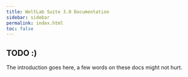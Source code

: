 ```yaml
---
title: WoltLab Suite 3.0 Documentation
sidebar: sidebar
permalink: index.html
toc: false
---
```


## TODO :)

The introduction goes here, a few words on these docs might not hurt.
